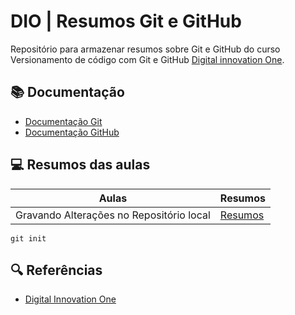 
# DIO | Resumos Git e GitHub

Repositório para armazenar resumos sobre Git e GitHub do curso Versionamento de código com Git e GitHub [Digital innovation One](https://web.dio.me/).

## 📚 Documentação
- [Documentação Git](https://git-scm.com/doc)
- [Documentação GitHub](https://docs.github.com/)

## 💻 Resumos das aulas

| Aulas | Resumos |
|-------|---------|
|Gravando Alterações no Repositório local | [Resumos]()|

```
git init
```

## 🔍 Referências
- [Digital Innovation One]()
